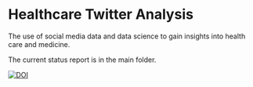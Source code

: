 Healthcare Twitter Analysis  
===========================  

The use of social media data and data science to gain insights into health care and medicine. 

The current status report is in the main folder. 

[![DOI](https://zenodo.org/badge/5738/grfiv/healthcare_twitter_analysis.png)](http://dx.doi.org/10.5281/zenodo.11426)